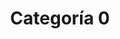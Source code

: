 ---
title: Categoría 0
title_seo: null # string
slug: categoria-0
description: null # string
image: null # string
category: []
toc: false
draft: false
noindex: true
translationKey: categoria-0
---